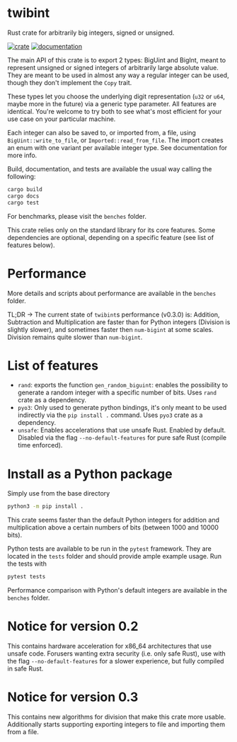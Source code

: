 # twibint
Rust crate for arbitrarily big integers, signed or unsigned.

[![crate](https://img.shields.io/crates/v/twibint.svg)](https://crates.io/crates/twibint)
[![documentation](https://docs.rs/twibint/badge.svg)](https://docs.rs/twibint)

The main API of this crate is to export 2 types: BigUint and BigInt, 
meant to represent unsigned or signed integers of arbitrarily large
absolute value. They are meant to be used in almost any way a regular 
integer can be used, though they don't implement the `Copy` trait.

These types let you choose the underlying digit representation (`u32` 
or `u64`, maybe more in the future) via a generic type parameter. 
All features are identical. You're welcome to try both to see what's 
most efficient for your use case on your particular machine. 

Each integer can also be saved to, or imported from, a file, using 
`BigUint::write_to_file`, or `Imported::read_from_file`. The import 
creates an enum with one variant per available integer type. See 
documentation for more info.

Build, documentation, and tests are available the usual way calling
the following:

```bash
cargo build
cargo docs
cargo test
```

For benchmarks, please visit the `benches` folder.

This crate relies only on the standard library for its core features. 
Some dependencies are optional, depending on a specific feature (see 
list of features below).

# Performance
More details and scripts about performance are available in the `benches` 
folder.

TL;DR -> The current state of `twibint`s performance (v0.3.0) is: 
Addition, Subtraction and Multiplication are faster than for Python 
integers (Division is slightly slower), and sometimes faster then 
`num-bigint` at some scales. Division remains quite slower than 
`num-bigint`.

# List of features

- `rand`: exports the function `gen_random_biguint`: enables the possibility to generate 
a random integer with a specific number of bits. Uses `rand` crate as a dependency.
- `pyo3`: Only used to generate python bindings, it's only meant to be used
indirectly via the `pip install .` command. Uses `pyo3` crate as a dependency.
- `unsafe`: Enables accelerations that use unsafe Rust. Enabled by default. 
Disabled via the flag `--no-default-features` for pure safe Rust (compile time enforced).


# Install as a Python package
Simply use from the base directory
```bash
python3 -m pip install .
```

This crate seems faster than the default Python integers for addition and multiplication
above a certain numbers of bits (between 1000 and 10000 bits).

Python tests are available to be run in the `pytest` framework. They are located
in the `tests` folder and should provide ample example usage. Run the tests with 
```python
pytest tests
```

Performance comparison with Python's default integers are available in the
`benches` folder.


# Notice for version 0.2
This contains hardware acceleration for x86_64 architectures that use 
unsafe code. Forusers wanting extra security (i.e. only safe Rust), 
use with the flag `--no-default-features` for a slower experience, but 
fully compiled in safe Rust.

# Notice for version 0.3
This contains new algorithms for division that make this crate more 
usable. Additionally starts supporting exporting integers to file 
and importing them from a file. 